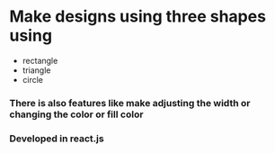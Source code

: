 # Make designs using three shapes using

- rectangle
- triangle
- circle

### There is also features like make adjusting the width or changing the color or fill color

### Developed in react.js
